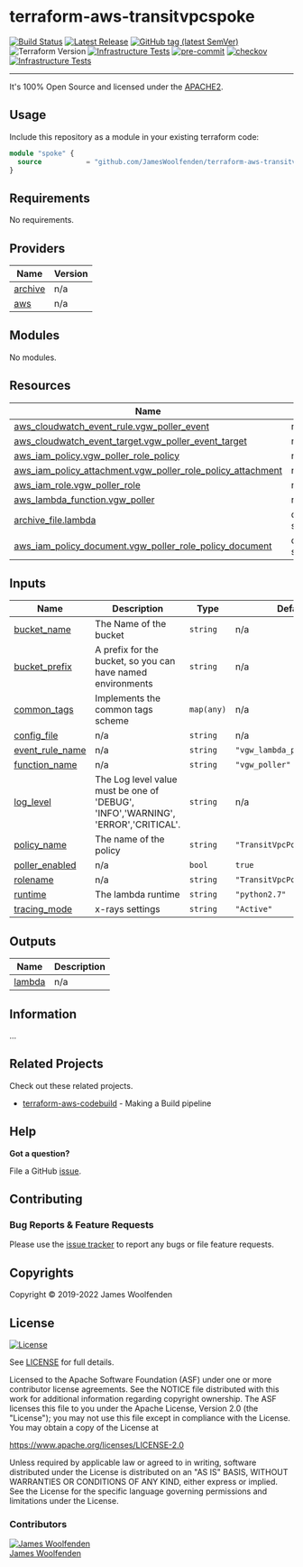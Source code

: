 # terraform-aws-transitvpcspoke

[![Build Status](https://github.com/JamesWoolfenden/terraform-aws-transitvpcspoke/workflows/Verify%20and%20Bump/badge.svg?branch=master)](https://github.com/JamesWoolfenden/terraform-aws-transitvpcspoke)
[![Latest Release](https://img.shields.io/github/release/JamesWoolfenden/terraform-aws-transitvpcspoke.svg)](https://github.com/JamesWoolfenden/terraform-aws-transitvpcspoke/releases/latest)
[![GitHub tag (latest SemVer)](https://img.shields.io/github/tag/JamesWoolfenden/terraform-aws-transitvpcspoke.svg?label=latest)](https://github.com/JamesWoolfenden/terraform-aws-transitvpcspoke/releases/latest)
![Terraform Version](https://img.shields.io/badge/tf-%3E%3D0.14.0-blue.svg)
[![Infrastructure Tests](https://www.bridgecrew.cloud/badges/github/JamesWoolfenden/terraform-aws-transitvpcspoke/cis_aws)](https://www.bridgecrew.cloud/link/badge?vcs=github&fullRepo=JamesWoolfenden%2Fterraform-aws-transitvpcspoke&benchmark=CIS+AWS+V1.2)
[![pre-commit](https://img.shields.io/badge/pre--commit-enabled-brightgreen?logo=pre-commit&logoColor=white)](https://github.com/pre-commit/pre-commit)
[![checkov](https://img.shields.io/badge/checkov-verified-brightgreen)](https://www.checkov.io/)
[![Infrastructure Tests](https://www.bridgecrew.cloud/badges/github/jameswoolfenden/terraform-aws-transitvpcspoke/general)](https://www.bridgecrew.cloud/link/badge?vcs=github&fullRepo=JamesWoolfenden%2Fterraform-aws-transitvpcspoke&benchmark=INFRASTRUCTURE+SECURITY)

---

It's 100% Open Source and licensed under the [APACHE2](LICENSE).

## Usage

Include this repository as a module in your existing terraform code:

```terraform
module "spoke" {
  source           = "github.com/JamesWoolfenden/terraform-aws-transitvpcspoke"
}
```

<!-- BEGINNING OF PRE-COMMIT-TERRAFORM DOCS HOOK -->

## Requirements

No requirements.

## Providers

| Name                                                         | Version |
| ------------------------------------------------------------ | ------- |
| <a name="provider_archive"></a> [archive](#provider_archive) | n/a     |
| <a name="provider_aws"></a> [aws](#provider_aws)             | n/a     |

## Modules

No modules.

## Resources

| Name                                                                                                                                                             | Type        |
| ---------------------------------------------------------------------------------------------------------------------------------------------------------------- | ----------- |
| [aws_cloudwatch_event_rule.vgw_poller_event](https://registry.terraform.io/providers/hashicorp/aws/latest/docs/resources/cloudwatch_event_rule)                  | resource    |
| [aws_cloudwatch_event_target.vgw_poller_event_target](https://registry.terraform.io/providers/hashicorp/aws/latest/docs/resources/cloudwatch_event_target)       | resource    |
| [aws_iam_policy.vgw_poller_role_policy](https://registry.terraform.io/providers/hashicorp/aws/latest/docs/resources/iam_policy)                                  | resource    |
| [aws_iam_policy_attachment.vgw_poller_role_policy_attachment](https://registry.terraform.io/providers/hashicorp/aws/latest/docs/resources/iam_policy_attachment) | resource    |
| [aws_iam_role.vgw_poller_role](https://registry.terraform.io/providers/hashicorp/aws/latest/docs/resources/iam_role)                                             | resource    |
| [aws_lambda_function.vgw_poller](https://registry.terraform.io/providers/hashicorp/aws/latest/docs/resources/lambda_function)                                    | resource    |
| [archive_file.lambda](https://registry.terraform.io/providers/hashicorp/archive/latest/docs/data-sources/file)                                                   | data source |
| [aws_iam_policy_document.vgw_poller_role_policy_document](https://registry.terraform.io/providers/hashicorp/aws/latest/docs/data-sources/iam_policy_document)    | data source |

## Inputs

| Name                                                                           | Description                                                                       | Type       | Default                     | Required |
| ------------------------------------------------------------------------------ | --------------------------------------------------------------------------------- | ---------- | --------------------------- | :------: |
| <a name="input_bucket_name"></a> [bucket_name](#input_bucket_name)             | The Name of the bucket                                                            | `string`   | n/a                         |   yes    |
| <a name="input_bucket_prefix"></a> [bucket_prefix](#input_bucket_prefix)       | A prefix for the bucket, so you can have named environments                       | `string`   | n/a                         |   yes    |
| <a name="input_common_tags"></a> [common_tags](#input_common_tags)             | Implements the common tags scheme                                                 | `map(any)` | n/a                         |   yes    |
| <a name="input_config_file"></a> [config_file](#input_config_file)             | n/a                                                                               | `string`   | n/a                         |   yes    |
| <a name="input_event_rule_name"></a> [event_rule_name](#input_event_rule_name) | n/a                                                                               | `string`   | `"vgw_lambda_poller_event"` |    no    |
| <a name="input_function_name"></a> [function_name](#input_function_name)       | n/a                                                                               | `string`   | `"vgw_poller"`              |    no    |
| <a name="input_log_level"></a> [log_level](#input_log_level)                   | The Log level value must be one of 'DEBUG', 'INFO','WARNING', 'ERROR','CRITICAL'. | `string`   | n/a                         |   yes    |
| <a name="input_policy_name"></a> [policy_name](#input_policy_name)             | The name of the policy                                                            | `string`   | `"TransitVpcPollerPolicy"`  |    no    |
| <a name="input_poller_enabled"></a> [poller_enabled](#input_poller_enabled)    | n/a                                                                               | `bool`     | `true`                      |    no    |
| <a name="input_rolename"></a> [rolename](#input_rolename)                      | n/a                                                                               | `string`   | `"TransitVpcPollerRole"`    |    no    |
| <a name="input_runtime"></a> [runtime](#input_runtime)                         | The lambda runtime                                                                | `string`   | `"python2.7"`               |    no    |
| <a name="input_tracing_mode"></a> [tracing_mode](#input_tracing_mode)          | x-rays settings                                                                   | `string`   | `"Active"`                  |    no    |

## Outputs

| Name                                                  | Description |
| ----------------------------------------------------- | ----------- |
| <a name="output_lambda"></a> [lambda](#output_lambda) | n/a         |

<!-- END OF PRE-COMMIT-TERRAFORM DOCS HOOK -->

## Information

...

## Related Projects

Check out these related projects.

- [terraform-aws-codebuild](https://github.com/jameswoolfenden/terraform-aws-codebuild) - Making a Build pipeline

## Help

**Got a question?**

File a GitHub [issue](https://github.com/jameswoolfenden/terraform-aws-transitvpcspoke/issues).

## Contributing

### Bug Reports & Feature Requests

Please use the [issue tracker](https://github.com/jameswoolfenden/terraform-aws-transitvpcspoke/issues) to report any bugs or file feature requests.

## Copyrights

Copyright © 2019-2022 James Woolfenden

## License

[![License](https://img.shields.io/badge/License-Apache%202.0-blue.svg)](https://opensource.org/licenses/Apache-2.0)

See [LICENSE](LICENSE) for full details.

Licensed to the Apache Software Foundation (ASF) under one
or more contributor license agreements. See the NOTICE file
distributed with this work for additional information
regarding copyright ownership. The ASF licenses this file
to you under the Apache License, Version 2.0 (the
"License"); you may not use this file except in compliance
with the License. You may obtain a copy of the License at

<https://www.apache.org/licenses/LICENSE-2.0>

Unless required by applicable law or agreed to in writing,
software distributed under the License is distributed on an
"AS IS" BASIS, WITHOUT WARRANTIES OR CONDITIONS OF ANY
KIND, either express or implied. See the License for the
specific language governing permissions and limitations
under the License.

### Contributors

[![James Woolfenden][jameswoolfenden_avatar]][jameswoolfenden_homepage]<br/>[James Woolfenden][jameswoolfenden_homepage]

[jameswoolfenden_homepage]: https://github.com/jameswoolfenden
[jameswoolfenden_avatar]: https://github.com/jameswoolfenden.png?size=150
[github]: https://github.com/jameswoolfenden
[linkedin]: https://www.linkedin.com/in/jameswoolfenden/
[twitter]: https://twitter.com/JimWoolfenden
[share_twitter]: https://twitter.com/intent/tweet/?text=terraform-aws-transitvpcspoke&url=https://github.com/jameswoolfenden/terraform-aws-transitvpcspoke
[share_linkedin]: https://www.linkedin.com/shareArticle?mini=true&title=terraform-aws-transitvpcspoke&url=https://github.com/jameswoolfenden/terraform-aws-transitvpcspoke
[share_reddit]: https://reddit.com/submit/?url=https://github.com/jameswoolfenden/terraform-aws-transitvpcspoke
[share_facebook]: https://facebook.com/sharer/sharer.php?u=https://github.com/jameswoolfenden/terraform-aws-transitvpcspoke
[share_email]: mailto:?subject=terraform-aws-transitvpcspoke&body=https://github.com/jameswoolfenden/terraform-aws-transitvpcspoke
